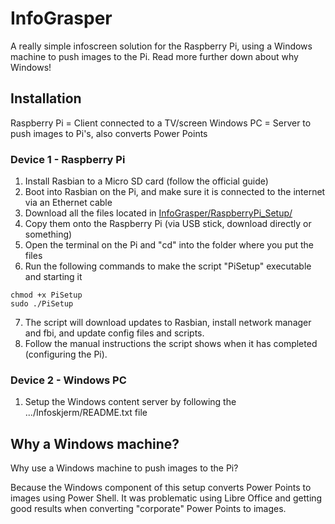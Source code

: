 # InfoGrasper
A really simple infoscreen solution for the Raspberry Pi, using a Windows machine to push images to the Pi. Read more further down about why Windows!


## Installation
Raspberry Pi = Client connected to a TV/screen
Windows PC = Server to push images to Pi's, also converts Power Points

### Device 1 - Raspberry Pi
1. Install Rasbian to a Micro SD card (follow the official guide)
2. Boot into Rasbian on the Pi, and make sure it is connected to the internet via an Ethernet cable
3. Download all the files located in [InfoGrasper/RaspberryPi_Setup/](InfoGrasper/RaspberryPi_Setup/)
4. Copy them onto the Raspberry Pi (via USB stick, download directly or something)
5. Open the terminal on the Pi and "cd" into the folder where you put the files
6. Run the following commands to make the script "PiSetup" executable and starting it
```
chmod +x PiSetup
sudo ./PiSetup
```
7. The script will download updates to Rasbian, install network manager and fbi, and update config files and scripts.
8. Follow the manual instructions the script shows when it has completed (configuring the Pi).

### Device 2 - Windows PC
1. Setup the Windows content server by following the .../Infoskjerm/README.txt file


## Why a Windows machine?
Why use a Windows machine to push images to the Pi?

Because the Windows component of this setup converts Power Points to images using Power Shell.
It was problematic using Libre Office and getting good results when converting "corporate" Power Points to images.
